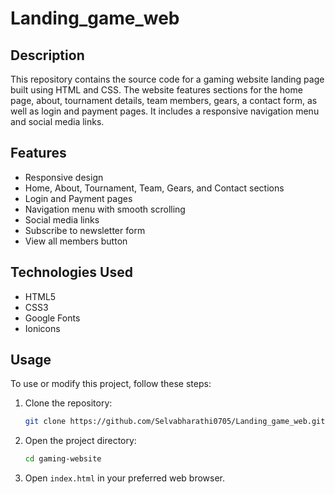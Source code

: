 # Landing_game_web

## Description

This repository contains the source code for a gaming website landing page built using HTML and CSS. The website features sections for the home page, about, tournament details, team members, gears, a contact form, as well as login and payment pages. It includes a responsive navigation menu and social media links.

## Features

- Responsive design
- Home, About, Tournament, Team, Gears, and Contact sections
- Login and Payment pages
- Navigation menu with smooth scrolling
- Social media links
- Subscribe to newsletter form
- View all members button

## Technologies Used

- HTML5
- CSS3
- Google Fonts
- Ionicons

## Usage

To use or modify this project, follow these steps:

1. Clone the repository:

    ```bash
    git clone https://github.com/Selvabharathi0705/Landing_game_web.git
    ```

2. Open the project directory:

    ```bash
    cd gaming-website
    ```

3. Open `index.html` in your preferred web browser.
